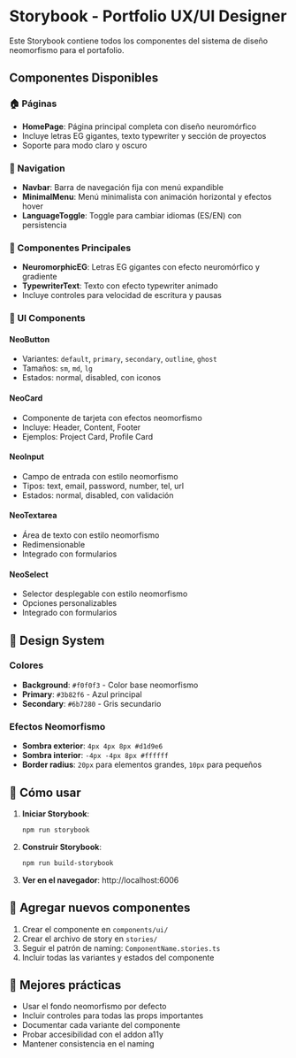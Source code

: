 # Storybook - Portfolio UX/UI Designer

Este Storybook contiene todos los componentes del sistema de diseño neomorfismo para el portafolio.

## Componentes Disponibles

### 🏠 Páginas
- **HomePage**: Página principal completa con diseño neuromórfico
- Incluye letras EG gigantes, texto typewriter y sección de proyectos
- Soporte para modo claro y oscuro

### 🧭 Navigation
- **Navbar**: Barra de navegación fija con menú expandible
- **MinimalMenu**: Menú minimalista con animación horizontal y efectos hover
- **LanguageToggle**: Toggle para cambiar idiomas (ES/EN) con persistencia

### 🎨 Componentes Principales
- **NeuromorphicEG**: Letras EG gigantes con efecto neuromórfico y gradiente
- **TypewriterText**: Texto con efecto typewriter animado
- Incluye controles para velocidad de escritura y pausas

### 🎨 UI Components

#### NeoButton
- Variantes: `default`, `primary`, `secondary`, `outline`, `ghost`
- Tamaños: `sm`, `md`, `lg`
- Estados: normal, disabled, con iconos

#### NeoCard
- Componente de tarjeta con efectos neomorfismo
- Incluye: Header, Content, Footer
- Ejemplos: Project Card, Profile Card

#### NeoInput
- Campo de entrada con estilo neomorfismo
- Tipos: text, email, password, number, tel, url
- Estados: normal, disabled, con validación

#### NeoTextarea
- Área de texto con estilo neomorfismo
- Redimensionable
- Integrado con formularios

#### NeoSelect
- Selector desplegable con estilo neomorfismo
- Opciones personalizables
- Integrado con formularios

## 🎨 Design System

### Colores
- **Background**: `#f0f0f3` - Color base neomorfismo
- **Primary**: `#3b82f6` - Azul principal
- **Secondary**: `#6b7280` - Gris secundario

### Efectos Neomorfismo
- **Sombra exterior**: `4px 4px 8px #d1d9e6`
- **Sombra interior**: `-4px -4px 8px #ffffff`
- **Border radius**: `20px` para elementos grandes, `10px` para pequeños

## 🚀 Cómo usar

1. **Iniciar Storybook**:
   ```bash
   npm run storybook
   ```

2. **Construir Storybook**:
   ```bash
   npm run build-storybook
   ```

3. **Ver en el navegador**: http://localhost:6006

## 📝 Agregar nuevos componentes

1. Crear el componente en `components/ui/`
2. Crear el archivo de story en `stories/`
3. Seguir el patrón de naming: `ComponentName.stories.ts`
4. Incluir todas las variantes y estados del componente

## 🎯 Mejores prácticas

- Usar el fondo neomorfismo por defecto
- Incluir controles para todas las props importantes
- Documentar cada variante del componente
- Probar accesibilidad con el addon a11y
- Mantener consistencia en el naming
